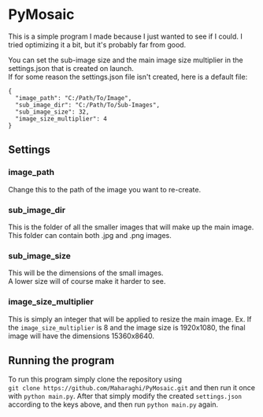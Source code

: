 # PyMosaic

This is a simple program I made because I just wanted to see if I could.
I tried optimizing it a bit, but it's probably far from good.

You can set the sub-image size and the main image size multiplier in the settings.json that is created on launch.  
If for some reason the settings.json file isn't created, here is a default file:
```
{
  "image_path": "C:/Path/To/Image",
  "sub_image_dir": "C:/Path/To/Sub-Images",
  "sub_image_size": 32,
  "image_size_multiplier": 4
}
```

## Settings

### image_path
Change this to the path of the image you want to re-create.

### sub_image_dir
This is the folder of all the smaller images that will make up the main image.  
This folder can contain both .jpg and .png images.

### sub_image_size
This will be the dimensions of the small images.  
A lower size will of course make it harder to see.

### image_size_multiplier
This is simply an integer that will be applied to resize the main image.
Ex. If the `image_size_multiplier` is 8 and the image size is 1920x1080, the final image will have the dimensions 15360x8640.

## Running the program
To run this program simply clone the repository using  
`git clone https://github.com/Maharaghi/PyMosaic.git`
and then run it once with `python main.py`.
After that simply modify the created `settings.json` according to the keys above, and then run `python main.py` again.
